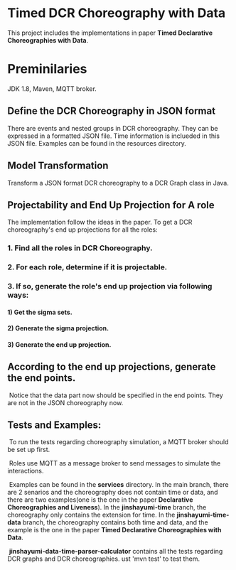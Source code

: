 # Timed DCR Choreography with Data

This project includes the implementations in paper **Timed Declarative Choreographies with Data**.

# Preminilaries

JDK 1.8, Maven, MQTT broker.

## Define the DCR Choreography in JSON format

There are events and nested groups in DCR choreography. They can be expressed in a formatted JSON file. Time information is inclueded in this JSON file. Examples can be found in the resources directory.

## Model Transformation

Transform a JSON format DCR choreography to a DCR Graph class in Java.

## Projectability and End Up Projection for A role

The implementation follow the ideas in the paper. To get a DCR choreography's end up projections for all the roles:

### 1. Find all the roles in DCR Choreography.

### 2. For each role, determine if it is projectable.

### 3. If so, generate the role's end up projection via following ways:

#### 		1) Get the sigma sets.

#### 		2) Generate the sigma projection.

#### 		3) Generate the end up projection.

## According to the end up projections, generate the end points.

​	Notice that the data part now should be specified in the end points. They are not in the JSON choreography now.

## Tests and Examples:
​ To run the tests regarding choreography simulation, a MQTT broker should be set up first.

​	Roles use MQTT as a message broker to send messages to simulate the interactions.

​	Examples can be found in the **services** directory. In the main branch, there are 2 senarios and the choreography does not contain time or data, and there are two examples(one is the one in the paper **Declarative Choreographies and Liveness**). In the **jinshayumi-time** branch, the choreography only contains the extension for time. In the **jinshayumi-time-data** branch, the choreography contains both time and data, and the example is the one in the paper **Timed Declarative Choreographies with Data**.

​ **jinshayumi-data-time-parser-calculator** contains all the tests regarding DCR graphs and DCR choreographies. ust 'mvn test' to test them.

### 

### 
